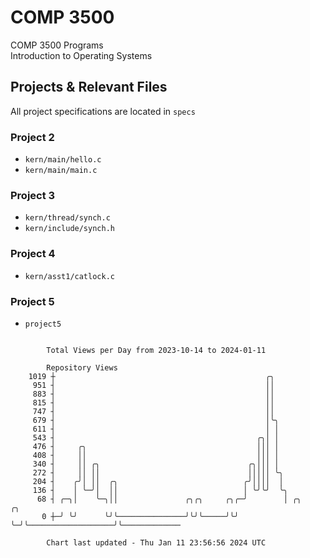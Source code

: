 # COMP 3500
COMP 3500 Programs  
Introduction to Operating Systems  
## Projects & Relevant Files
All project specifications are located in `specs`
### Project 2
- `kern/main/hello.c`
- `kern/main/main.c`
### Project 3
- `kern/thread/synch.c`
- `kern/include/synch.h`
### Project 4
- `kern/asst1/catlock.c`
### Project 5
- `project5`

```

        Total Views per Day from 2023-10-14 to 2024-01-11

        Repository Views
    1019 ┼                                               ╭╮
     951 ┤                                               ││
     883 ┤                                               ││
     815 ┤                                               ││
     747 ┤                                               ││
     679 ┤                                               │╰╮
     611 ┤                                               │ │
     543 ┤                                             ╭╮│ │
     476 ┤     ╭╮                                      │││ │
     408 ┤     ││                                      │││ │
     340 ┤     ││ ╭╮                                 ╭╮│││ │
     272 ┤     ││ ││                                 │││││ ╰╮
     204 ┤    ╭╯│ ││  ╭╮                            ╭╯││││  │
     136 ┤    │ ╰─╯│  ││                            │ ╰╯╰╯  ╰╮
      68 ┤ ╭─╮│    ╰─╮││               ╭╮╭╮     ╭╮╭─╯        │ ╭╮                   ╭╮
       0 ┼─╯ ╰╯      ╰╯╰───────────────╯╰╯╰─────╯╰╯          ╰─╯╰───────────────────╯╰─────────────

        Chart last updated - Thu Jan 11 23:56:56 2024 UTC
        
```
